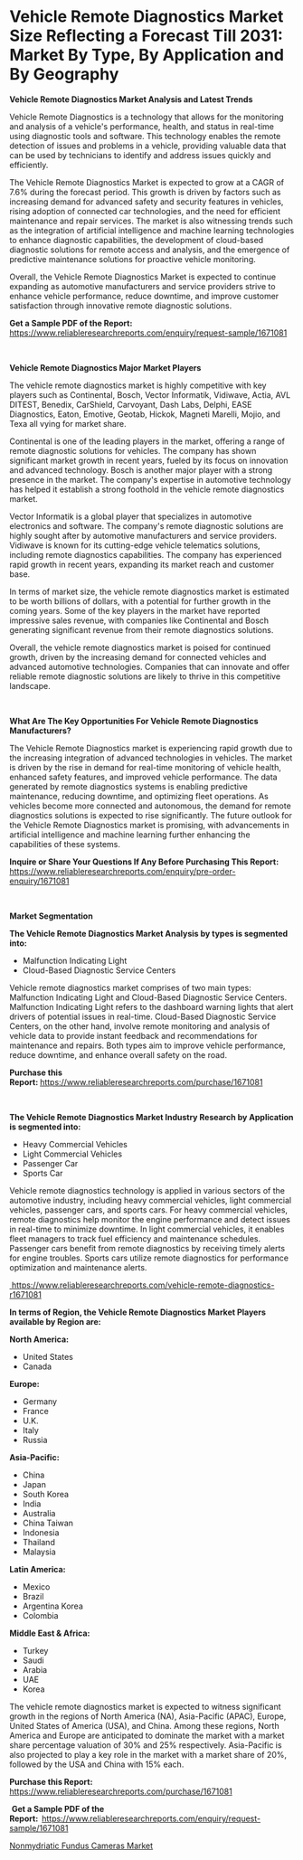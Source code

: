 <p><h1>Vehicle Remote Diagnostics Market Size Reflecting a Forecast Till 2031: Market By Type, By Application and By Geography</h1></p><p><strong>Vehicle Remote Diagnostics Market Analysis and Latest Trends</strong></p>
<p><p>Vehicle Remote Diagnostics is a technology that allows for the monitoring and analysis of a vehicle's performance, health, and status in real-time using diagnostic tools and software. This technology enables the remote detection of issues and problems in a vehicle, providing valuable data that can be used by technicians to identify and address issues quickly and efficiently.</p><p>The Vehicle Remote Diagnostics Market is expected to grow at a CAGR of 7.6% during the forecast period. This growth is driven by factors such as increasing demand for advanced safety and security features in vehicles, rising adoption of connected car technologies, and the need for efficient maintenance and repair services. The market is also witnessing trends such as the integration of artificial intelligence and machine learning technologies to enhance diagnostic capabilities, the development of cloud-based diagnostic solutions for remote access and analysis, and the emergence of predictive maintenance solutions for proactive vehicle monitoring.</p><p>Overall, the Vehicle Remote Diagnostics Market is expected to continue expanding as automotive manufacturers and service providers strive to enhance vehicle performance, reduce downtime, and improve customer satisfaction through innovative remote diagnostic solutions.</p></p>
<p><strong>Get a Sample PDF of the Report:&nbsp;</strong> <a href="https://www.reliableresearchreports.com/enquiry/request-sample/1671081">https://www.reliableresearchreports.com/enquiry/request-sample/1671081</a></p>
<p>&nbsp;</p>
<p><strong>Vehicle Remote Diagnostics Major Market Players</strong></p>
<p><p>The vehicle remote diagnostics market is highly competitive with key players such as Continental, Bosch, Vector Informatik, Vidiwave, Actia, AVL DITEST, Benedix, CarShield, Carvoyant, Dash Labs, Delphi, EASE Diagnostics, Eaton, Emotive, Geotab, Hickok, Magneti Marelli, Mojio, and Texa all vying for market share. </p><p>Continental is one of the leading players in the market, offering a range of remote diagnostic solutions for vehicles. The company has shown significant market growth in recent years, fueled by its focus on innovation and advanced technology. Bosch is another major player with a strong presence in the market. The company's expertise in automotive technology has helped it establish a strong foothold in the vehicle remote diagnostics market.</p><p>Vector Informatik is a global player that specializes in automotive electronics and software. The company's remote diagnostic solutions are highly sought after by automotive manufacturers and service providers. Vidiwave is known for its cutting-edge vehicle telematics solutions, including remote diagnostics capabilities. The company has experienced rapid growth in recent years, expanding its market reach and customer base.</p><p>In terms of market size, the vehicle remote diagnostics market is estimated to be worth billions of dollars, with a potential for further growth in the coming years. Some of the key players in the market have reported impressive sales revenue, with companies like Continental and Bosch generating significant revenue from their remote diagnostics solutions.</p><p>Overall, the vehicle remote diagnostics market is poised for continued growth, driven by the increasing demand for connected vehicles and advanced automotive technologies. Companies that can innovate and offer reliable remote diagnostic solutions are likely to thrive in this competitive landscape.</p></p>
<p>&nbsp;</p>
<p><strong>What Are The Key Opportunities For Vehicle Remote Diagnostics Manufacturers?</strong></p>
<p><p>The Vehicle Remote Diagnostics market is experiencing rapid growth due to the increasing integration of advanced technologies in vehicles. The market is driven by the rise in demand for real-time monitoring of vehicle health, enhanced safety features, and improved vehicle performance. The data generated by remote diagnostics systems is enabling predictive maintenance, reducing downtime, and optimizing fleet operations. As vehicles become more connected and autonomous, the demand for remote diagnostics solutions is expected to rise significantly. The future outlook for the Vehicle Remote Diagnostics market is promising, with advancements in artificial intelligence and machine learning further enhancing the capabilities of these systems.</p></p>
<p><strong>Inquire or Share Your Questions If Any Before Purchasing This Report:</strong> <a href="https://www.reliableresearchreports.com/enquiry/pre-order-enquiry/1671081">https://www.reliableresearchreports.com/enquiry/pre-order-enquiry/1671081</a></p>
<p>&nbsp;</p>
<p><strong>Market Segmentation</strong></p>
<p><strong>The Vehicle Remote Diagnostics Market Analysis by types is segmented into:</strong></p>
<p><ul><li>Malfunction Indicating Light</li><li>Cloud-Based Diagnostic Service Centers</li></ul></p>
<p><p>Vehicle remote diagnostics market comprises of two main types: Malfunction Indicating Light and Cloud-Based Diagnostic Service Centers. Malfunction Indicating Light refers to the dashboard warning lights that alert drivers of potential issues in real-time. Cloud-Based Diagnostic Service Centers, on the other hand, involve remote monitoring and analysis of vehicle data to provide instant feedback and recommendations for maintenance and repairs. Both types aim to improve vehicle performance, reduce downtime, and enhance overall safety on the road.</p></p>
<p><strong>Purchase this Report:&nbsp;</strong><a href="https://www.reliableresearchreports.com/purchase/1671081">https://www.reliableresearchreports.com/purchase/1671081</a></p>
<p>&nbsp;</p>
<p><strong>The Vehicle Remote Diagnostics Market Industry Research by Application is segmented into:</strong></p>
<p><ul><li>Heavy Commercial Vehicles</li><li>Light Commercial Vehicles</li><li>Passenger Car</li><li>Sports Car</li></ul></p>
<p><p>Vehicle remote diagnostics technology is applied in various sectors of the automotive industry, including heavy commercial vehicles, light commercial vehicles, passenger cars, and sports cars. For heavy commercial vehicles, remote diagnostics help monitor the engine performance and detect issues in real-time to minimize downtime. In light commercial vehicles, it enables fleet managers to track fuel efficiency and maintenance schedules. Passenger cars benefit from remote diagnostics by receiving timely alerts for engine troubles. Sports cars utilize remote diagnostics for performance optimization and maintenance alerts.</p></p>
<p><a href="https://www.reliableresearchreports.com/vehicle-remote-diagnostics-r1671081">&nbsp;https://www.reliableresearchreports.com/vehicle-remote-diagnostics-r1671081</a></p>
<p><strong>In terms of Region, the Vehicle Remote Diagnostics Market Players available by Region are:</strong></p>
<p>
    <p> <strong> North America: </strong>
        <ul>
            <li>United States</li>
            <li>Canada</li>
        </ul>
        </p> 
    <p> <strong> Europe: </strong>
        <ul>
            <li>Germany</li>
            <li>France</li>
            <li>U.K.</li>
            <li>Italy</li>
            <li>Russia</li>
        </ul>
        </p> 
    <p> <strong> Asia-Pacific: </strong>
        <ul>
            <li>China</li>
            <li>Japan</li>
            <li>South Korea</li>
            <li>India</li>
            <li>Australia</li>
            <li>China Taiwan</li>
            <li>Indonesia</li>
            <li>Thailand</li>
            <li>Malaysia</li>
        </ul>
        </p> 
    <p> <strong> Latin America: </strong>
        <ul>
            <li>Mexico</li>
            <li>Brazil</li>
            <li>Argentina Korea</li>
            <li>Colombia</li>
        </ul>
        </p> 
    <p> <strong> Middle East & Africa: </strong>
        <ul>
            <li>Turkey</li>
            <li>Saudi</li>
            <li>Arabia</li>
            <li>UAE</li>
            <li>Korea</li>
        </ul>
    </p>
    </p>
<p><p>The vehicle remote diagnostics market is expected to witness significant growth in the regions of North America (NA), Asia-Pacific (APAC), Europe, United States of America (USA), and China. Among these regions, North America and Europe are anticipated to dominate the market with a market share percentage valuation of 30% and 25% respectively. Asia-Pacific is also projected to play a key role in the market with a market share of 20%, followed by the USA and China with 15% each.</p></p>
<p><strong>Purchase this Report: </strong><a href="https://www.reliableresearchreports.com/purchase/1671081">https://www.reliableresearchreports.com/purchase/1671081</a></p>
<p>&nbsp;<strong>Get a Sample PDF of the Report:&nbsp;&nbsp;</strong><a href="https://www.reliableresearchreports.com/enquiry/request-sample/1671081">https://www.reliableresearchreports.com/enquiry/request-sample/1671081</a></p>
<p><strong></strong></p>
<p><p><a href="https://view.publitas.com/reportprime-1/nonmydriatic-fundus-cameras-market-the-key-to-successful-business-strategy-forecast-till-2031/">Nonmydriatic Fundus Cameras Market</a></p></p>